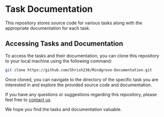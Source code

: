 # Task Documentation

This repository stores source code for various tasks along with the appropriate documentation for each task.

## Accessing Tasks and Documentation

To access the tasks and their documentation, you can clone this repository to your local machine using the following command:

```bash
git clone https://github.com/Shrish236/Mindgrove-Documentation.git
```

Once cloned, you can navigate to the directory of the specific task you are interested in and explore the provided source code and documentation.

If you have any questions or suggestions regarding this repository, please feel free to [contact us](mailto:shrishrajamohan@gmail.com).

We hope you find the tasks and documentation valuable.
